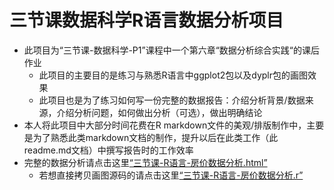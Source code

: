 # 三节课数据科学R语言数据分析项目
* 此项目为“三节课-数据科学-P1”课程中一个第六章“数据分析综合实践“的课后作业  
  + 此项目的主要目的是练习与熟悉R语言中ggplot2包以及dyplr包的画图效果  
  + 此项目也是为了练习如何写一份完整的数据报告：介绍分析背景/数据来源，介绍分析问题，如何做出分析（可选），做出明确结论
* 本人将此项目中大部分时间花费在R markdown文件的美观/排版制作中，主要是为了熟悉此类markdown文档的制作，提升以后在此类工作（此readme.md文档）中撰写报告时的工作效率   
* 完整的数据分析请点击这里[“三节课-R语言-房价数据分析.html”](/wststone/SanJieKe-R-Project/三节课-R语言-房价数据分析.html)  
  + 若想直接拷贝画图源码的请点击这里[“三节课-R语言-房价数据分析.r”](../wststone/SanJieKe-R-Project/三节课-R语言-房价数据分析.r)
